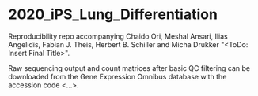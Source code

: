 # 2020_iPS_Lung_Differentiation
Reproducibility repo accompanying Chaido Ori, Meshal Ansari, Ilias Angelidis, Fabian J. Theis, Herbert B. Schiller and Micha Drukker "&lt;ToDo: Insert Final Title>".  

Raw sequencing output and count matrices after basic QC filtering can be downloaded from the Gene Expression Omnibus database with the accession code &lt;...>.
